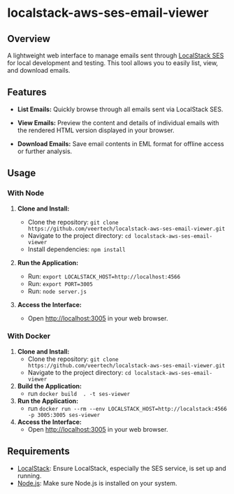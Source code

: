 # localstack-aws-ses-email-viewer

## Overview

A lightweight web interface to manage emails sent through [LocalStack SES](https://github.com/localstack/localstack) for local development and testing. This tool allows you to easily list, view, and download emails.

## Features

- **List Emails:** Quickly browse through all emails sent via LocalStack SES.

- **View Emails:** Preview the content and details of individual emails with the rendered HTML version displayed in your browser.

- **Download Emails:** Save email contents in EML format for offline access or further analysis.

## Usage
### With Node
1. **Clone and Install:**
   - Clone the repository: `git clone https://github.com/veertech/localstack-aws-ses-email-viewer.git`
   - Navigate to the project directory: `cd localstack-aws-ses-email-viewer`
   - Install dependencies: `npm install`

2. **Run the Application:**
   - Run: `export LOCALSTACK_HOST=http://localhost:4566`
   - Run: `export PORT=3005`
   - Run: `node server.js`

3. **Access the Interface:**
   - Open [http://localhost:3005](http://localhost:3005) in your web browser.

### With Docker
1. **Clone and Install:**
   - Clone the repository: `git clone https://github.com/veertech/localstack-aws-ses-email-viewer.git`
   - Navigate to the project directory: `cd localstack-aws-ses-email-viewer`
2. **Build the Application:**
   - run `docker build  . -t ses-viewer`
3. **Run the Application:**
   - run `docker run --rm --env LOCALSTACK_HOST=http://localstack:4566 -p 3005:3005 ses-viewer`
4. **Access the Interface:**
   - Open [http://localhost:3005](http://localhost:3005) in your web browser.

   
## Requirements

- [LocalStack](https://github.com/localstack/localstack): Ensure LocalStack, especially the SES service, is set up and running.
- [Node.js](https://nodejs.org/): Make sure Node.js is installed on your system.
